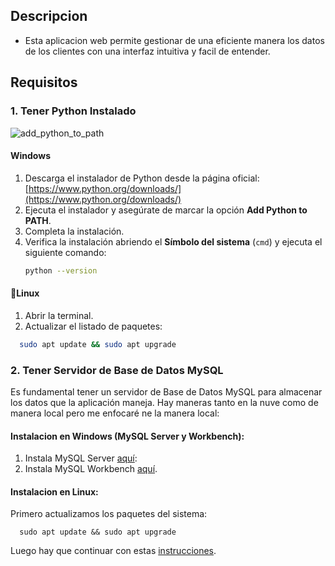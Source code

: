 ## Descripcion
- Esta aplicacion web permite gestionar de una eficiente manera los datos de los clientes con una interfaz intuitiva y facil de entender.

## Requisitos
### 1. Tener Python Instalado
![add_python_to_path](https://www.python.org/static/img/python-logo.png)
#### Windows
  1. Descarga el instalador de Python desde la página oficial: [https://www.python.org/downloads/](https://www.python.org/downloads/)
  2. Ejecuta el instalador y asegúrate de marcar la opción **Add Python to PATH**.
  3. Completa la instalación.
  4. Verifica la instalación abriendo el **Símbolo del sistema** (`cmd`) y ejecuta el siguiente comando:
     ```bash
     python --version
#### 🐧Linux 
  1. Abrir la terminal.
  2. Actualizar el listado de paquetes:
  ```bash
    sudo apt update && sudo apt upgrade
  ```

### 2. Tener Servidor de Base de Datos MySQL

Es fundamental tener un servidor de Base de Datos MySQL para almacenar los datos que la aplicación maneja.
Hay maneras tanto en la nuve como de manera local pero me enfocaré ne la manera local:
#### Instalacion en Windows (MySQL Server y Workbench):
  1. Instala MySQL Server [aquí](https://dev.mysql.com/downloads/mysql/8.0.html):
  2. Instala MySQL Workbench [aquí](https://dev.mysql.com/downloads/workbench/).
#### Instalacion en Linux:
  Primero actualizamos los paquetes del sistema:
  ```
    sudo apt update && sudo apt upgrade
  ```
  Luego hay que continuar con estas [instrucciones](https://www.digitalocean.com/community/tutorials/how-to-install-mysql-on-ubuntu-20-04-es).
  
     
  
